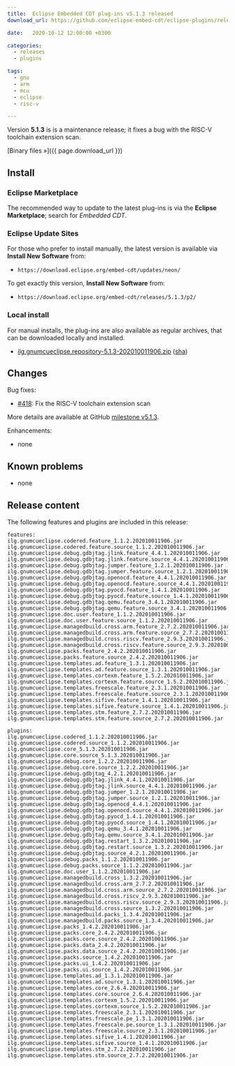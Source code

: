 ```yaml
---
title:  Eclipse Embedded CDT plug-ins v5.1.3 released
download_url: https://github.com/eclipse-embed-cdt/eclipse-plugins/releases/tag/v5.1.3/

date:   2020-10-12 12:00:00 +0300

categories:
  - releases
  - plugins

tags:
  - gnu
  - arm
  - mcu
  - eclipse
  - risc-v

---
```


Version **5.1.3** is is a maintenance release; it fixes a bug with the
RISC-V toolchain extension scan.

[Binary files »]({{ page.download_url }})

## Install

### Eclipse Marketplace

The recommended way to update to the latest plug-ins is via the
**Eclipse Marketplace**; search for _Embedded CDT_.

### Eclipse Update Sites

For those who prefer to install manually, the latest version is available
via **Install New Software** from:

- `https://download.eclipse.org/embed-cdt/updates/neon/`

To get exactly this version, **Install New Software** from:

- `https://download.eclipse.org/embed-cdt/releases/5.1.3/p2/`

### Local install

For manual installs, the plug-ins are also available as regular archives,
that can be downloaded locally and installed.

- [ilg.gnumcueclipse.repository-5.1.3-202010011906.zip](https://www.eclipse.org/downloads/download.php?file=/embed-cdt/releases/5.1.3/ilg.gnumcueclipse.repository-5.1.3-202010011906.zip)
([sha](https://www.eclipse.org/downloads/download.php?file=/embed-cdt/releases/5.1.3/ilg.gnumcueclipse.repository-5.1.3-202010011906.zip.sha))

## Changes

Bug fixes:

- [#418](https://github.com/eclipse-embed-cdt/eclipse-plugins/issues/418):
Fix the RISC-V toolchain extension scan

More details are available at GitHub [milestone v5.1.3](https://github.com/eclipse-embed-cdt/eclipse-plugins/milestone/20?closed=1).

Enhancements:

- none

## Known problems

- none

## Release content

The following features and plugins are included in this release:

```
features: 
ilg.gnumcueclipse.codered.feature_1.1.2.202010011906.jar 
ilg.gnumcueclipse.codered.feature.source_1.1.2.202010011906.jar 
ilg.gnumcueclipse.debug.gdbjtag.jlink.feature_4.4.1.202010011906.jar 
ilg.gnumcueclipse.debug.gdbjtag.jlink.feature.source_4.4.1.202010011906.jar 
ilg.gnumcueclipse.debug.gdbjtag.jumper.feature_1.2.1.202010011906.jar 
ilg.gnumcueclipse.debug.gdbjtag.jumper.feature.source_1.2.1.202010011906.jar 
ilg.gnumcueclipse.debug.gdbjtag.openocd.feature_4.4.1.202010011906.jar 
ilg.gnumcueclipse.debug.gdbjtag.openocd.feature.source_4.4.1.202010011906.jar 
ilg.gnumcueclipse.debug.gdbjtag.pyocd.feature_1.4.1.202010011906.jar 
ilg.gnumcueclipse.debug.gdbjtag.pyocd.feature.source_1.4.1.202010011906.jar 
ilg.gnumcueclipse.debug.gdbjtag.qemu.feature_3.4.1.202010011906.jar 
ilg.gnumcueclipse.debug.gdbjtag.qemu.feature.source_3.4.1.202010011906.jar 
ilg.gnumcueclipse.doc.user.feature_1.1.2.202010011906.jar 
ilg.gnumcueclipse.doc.user.feature.source_1.1.2.202010011906.jar 
ilg.gnumcueclipse.managedbuild.cross.arm.feature_2.7.2.202010011906.jar 
ilg.gnumcueclipse.managedbuild.cross.arm.feature.source_2.7.2.202010011906.jar 
ilg.gnumcueclipse.managedbuild.cross.riscv.feature_2.9.3.202010011906.jar 
ilg.gnumcueclipse.managedbuild.cross.riscv.feature.source_2.9.3.202010011906.jar 
ilg.gnumcueclipse.packs.feature_2.4.2.202010011906.jar 
ilg.gnumcueclipse.packs.feature.source_2.4.2.202010011906.jar 
ilg.gnumcueclipse.templates.ad.feature_1.3.1.202010011906.jar 
ilg.gnumcueclipse.templates.ad.feature.source_1.3.1.202010011906.jar 
ilg.gnumcueclipse.templates.cortexm.feature_1.5.2.202010011906.jar 
ilg.gnumcueclipse.templates.cortexm.feature.source_1.5.2.202010011906.jar 
ilg.gnumcueclipse.templates.freescale.feature_2.3.1.202010011906.jar 
ilg.gnumcueclipse.templates.freescale.feature.source_2.3.1.202010011906.jar 
ilg.gnumcueclipse.templates.sifive.feature_1.4.1.202010011906.jar 
ilg.gnumcueclipse.templates.sifive.feature.source_1.4.1.202010011906.jar 
ilg.gnumcueclipse.templates.stm.feature_2.7.2.202010011906.jar 
ilg.gnumcueclipse.templates.stm.feature.source_2.7.2.202010011906.jar 

plugins: 
ilg.gnumcueclipse.codered_1.1.2.202010011906.jar 
ilg.gnumcueclipse.codered.source_1.1.2.202010011906.jar 
ilg.gnumcueclipse.core_5.1.3.202010011906.jar 
ilg.gnumcueclipse.core.source_5.1.3.202010011906.jar 
ilg.gnumcueclipse.debug.core_1.2.2.202010011906.jar 
ilg.gnumcueclipse.debug.core.source_1.2.2.202010011906.jar 
ilg.gnumcueclipse.debug.gdbjtag_4.2.1.202010011906.jar 
ilg.gnumcueclipse.debug.gdbjtag.jlink_4.4.1.202010011906.jar 
ilg.gnumcueclipse.debug.gdbjtag.jlink.source_4.4.1.202010011906.jar 
ilg.gnumcueclipse.debug.gdbjtag.jumper_1.2.1.202010011906.jar 
ilg.gnumcueclipse.debug.gdbjtag.jumper.source_1.2.1.202010011906.jar 
ilg.gnumcueclipse.debug.gdbjtag.openocd_4.4.1.202010011906.jar 
ilg.gnumcueclipse.debug.gdbjtag.openocd.source_4.4.1.202010011906.jar 
ilg.gnumcueclipse.debug.gdbjtag.pyocd_1.4.1.202010011906.jar 
ilg.gnumcueclipse.debug.gdbjtag.pyocd.source_1.4.1.202010011906.jar 
ilg.gnumcueclipse.debug.gdbjtag.qemu_3.4.1.202010011906.jar 
ilg.gnumcueclipse.debug.gdbjtag.qemu.source_3.4.1.202010011906.jar 
ilg.gnumcueclipse.debug.gdbjtag.restart_1.3.2.202010011906.jar 
ilg.gnumcueclipse.debug.gdbjtag.restart.source_1.3.2.202010011906.jar 
ilg.gnumcueclipse.debug.gdbjtag.source_4.2.1.202010011906.jar 
ilg.gnumcueclipse.debug.packs_1.1.2.202010011906.jar 
ilg.gnumcueclipse.debug.packs.source_1.1.2.202010011906.jar 
ilg.gnumcueclipse.doc.user_1.1.2.202010011906.jar 
ilg.gnumcueclipse.managedbuild.cross_1.3.2.202010011906.jar 
ilg.gnumcueclipse.managedbuild.cross.arm_2.7.2.202010011906.jar 
ilg.gnumcueclipse.managedbuild.cross.arm.source_2.7.2.202010011906.jar 
ilg.gnumcueclipse.managedbuild.cross.riscv_2.9.3.202010011906.jar 
ilg.gnumcueclipse.managedbuild.cross.riscv.source_2.9.3.202010011906.jar 
ilg.gnumcueclipse.managedbuild.cross.source_1.3.2.202010011906.jar 
ilg.gnumcueclipse.managedbuild.packs_1.3.4.202010011906.jar 
ilg.gnumcueclipse.managedbuild.packs.source_1.3.4.202010011906.jar 
ilg.gnumcueclipse.packs_1.4.2.202010011906.jar 
ilg.gnumcueclipse.packs.core_2.4.2.202010011906.jar 
ilg.gnumcueclipse.packs.core.source_2.4.2.202010011906.jar 
ilg.gnumcueclipse.packs.data_2.4.2.202010011906.jar 
ilg.gnumcueclipse.packs.data.source_2.4.2.202010011906.jar 
ilg.gnumcueclipse.packs.source_1.4.2.202010011906.jar 
ilg.gnumcueclipse.packs.ui_1.4.2.202010011906.jar 
ilg.gnumcueclipse.packs.ui.source_1.4.2.202010011906.jar 
ilg.gnumcueclipse.templates.ad_1.3.1.202010011906.jar 
ilg.gnumcueclipse.templates.ad.source_1.3.1.202010011906.jar 
ilg.gnumcueclipse.templates.core_2.6.4.202010011906.jar 
ilg.gnumcueclipse.templates.core.source_2.6.4.202010011906.jar 
ilg.gnumcueclipse.templates.cortexm_1.5.2.202010011906.jar 
ilg.gnumcueclipse.templates.cortexm.source_1.5.2.202010011906.jar 
ilg.gnumcueclipse.templates.freescale_2.3.1.202010011906.jar 
ilg.gnumcueclipse.templates.freescale.pe_1.3.1.202010011906.jar 
ilg.gnumcueclipse.templates.freescale.pe.source_1.3.1.202010011906.jar 
ilg.gnumcueclipse.templates.freescale.source_2.3.1.202010011906.jar 
ilg.gnumcueclipse.templates.sifive_1.4.1.202010011906.jar 
ilg.gnumcueclipse.templates.sifive.source_1.4.1.202010011906.jar 
ilg.gnumcueclipse.templates.stm_2.7.2.202010011906.jar 
ilg.gnumcueclipse.templates.stm.source_2.7.2.202010011906.jar
```

